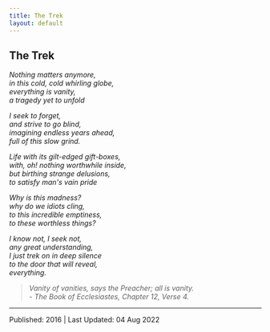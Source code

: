 ```yaml
---
title: The Trek
layout: default
---
```





##  The Trek


*Nothing matters anymore,<br>
in this cold, cold whirling globe,<br>
everything is vanity,<br>
a tragedy yet to unfold*

*I seek to forget,<br>
and strive to go blind,<br>
imagining endless years ahead,<br>
full of this slow grind.*

*Life with its gilt-edged gift-boxes,<br>
with, oh! nothing worthwhile inside,<br>
but birthing strange delusions,<br>
to satisfy man's vain pride*

*Why is this madness?<br>
why do we idiots cling,<br>
to this incredible emptiness,<br>
to these worthless things?*

*I know not, I seek not,<br>
any great understanding,<br>
I just trek on in deep silence<br>
to the door that will reveal,<br>
everything.*

> *Vanity of vanities, says the Preacher; all is vanity.<br> \- The Book of Ecclesiastes, Chapter 12, Verse 4.*  

---------------------

Published: 2016 \| Last Updated: 04 Aug 2022


